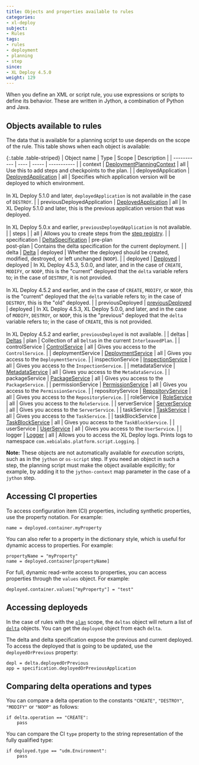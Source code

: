 ```yaml
---
title: Objects and properties available to rules
categories:
- xl-deploy
subject:
- Rules
tags:
- rules
- deployment
- planning
- step
since:
- XL Deploy 4.5.0
weight: 129
---
```


When you define an XML or script rule, you use expressions or scripts to define its behavior. These are written in Jython, a combination of Python and Java.

## Objects available to rules

The data that is available for a planning script to use depends on the scope of the rule. This table shows when each object is available:

{:.table .table-striped}
| Object name | Type | Scope | Description |
| ----------- | ---- | ----- | ----------- |
| context | [DeploymentPlanningContext](/xl-deploy/5.5.x/javadoc/udm-plugin-api/com/xebialabs/deployit/plugin/api/deployment/planning/DeploymentPlanningContext.html) | all | Use this to add steps and checkpoints to the plan. |
| deployedApplication | [DeployedApplication](/xl-deploy/5.5.x/javadoc/udm-plugin-api/com/xebialabs/deployit/plugin/api/udm/DeployedApplication.html) | all | Specifies which application version will be deployed to which environment.<br/><br/>In XL Deploy 5.1.0 and later, `deployedApplication` is not available in the case of `DESTROY`. |
| previousDeployedApplication | [DeployedApplication](/xl-deploy/5.5.x/javadoc/udm-plugin-api/com/xebialabs/deployit/plugin/api/udm/DeployedApplication.html) | all | In XL Deploy 5.1.0 and later, this is the previous application version that was deployed.<br/><br/>In XL Deploy 5.0.x and earlier, `previousDeployedApplication` is not available. |
| steps | | all |  Allows you to create steps from the [step registry](/xl-deploy/how-to/use-a-predefined-step-in-a-rule.html). |
| specification | [DeltaSpecification](/xl-deploy/5.5.x/javadoc/udm-plugin-api/com/xebialabs/deployit/plugin/api/deployment/specification/DeltaSpecification.html) | pre-plan<br/>post-plan | Contains the delta specification for the current deployment. |
| delta | [Delta](/xl-deploy/5.5.x/javadoc/udm-plugin-api/com/xebialabs/deployit/plugin/api/deployment/specification/Delta.html) | deployed | Whether the deployed should be created, modified, destroyed, or left unchanged (`NOOP`). |
| deployed | [Deployed](/xl-deploy/5.5.x/javadoc/udm-plugin-api/com/xebialabs/deployit/plugin/api/udm/Deployed.html) | deployed | In XL Deploy 4.5.3, 5.0.0, and later, and in the case of `CREATE`, `MODIFY`, or `NOOP`, this is the "current" deployed that the `delta` variable refers to; in the case of `DESTROY`, it is not provided.<br /><br />In XL Deploy 4.5.2 and earlier, and in the case of `CREATE`, `MODIFY`, or `NOOP`, this is the "current" deployed that the `delta` variable refers to; in the case of `DESTROY`, this is the "old" deployed. |
| previousDeployed | [previousDeployed](/xl-deploy/5.5.x/javadoc/udm-plugin-api/com/xebialabs/deployit/plugin/api/udm/Deployed.html) | deployed | In XL Deploy 4.5.3, XL Deploy 5.0.0, and later, and in the case of `MODIFY`, `DESTROY`, or `NOOP`, this is the "previous" deployed that the `delta` variable refers to; in the case of `CREATE`, this is not provided.<br /><br />In XL Deploy 4.5.2 and earlier, `previousDeployed` is not available. |
| deltas | [Deltas](/xl-deploy/5.5.x/javadoc/udm-plugin-api/com/xebialabs/deployit/plugin/api/deployment/specification/Deltas.html) | plan | Collection of all `Delta`s in the current `InterleavedPlan`. |
| controlService | [ControlService](/jython-docs/#!/xl-deploy/5.5.x//service/com.xebialabs.deployit.engine.api.ControlService) | all | Gives you access to the `ControlService`. |
| deploymentService | [DeploymentService](/jython-docs/#!/xl-deploy/5.5.x//service/com.xebialabs.deployit.engine.api.DeploymentService) | all | Gives you access to the `DeploymentService`. |
| inspectionService | [InspectionService](/jython-docs/#!/xl-deploy/5.5.x//service/com.xebialabs.deployit.engine.api.InspectionService) | all | Gives you access to the `InspectionService`. |
| metadataService | [MetadataService](/jython-docs/#!/xl-deploy/5.5.x//service/com.xebialabs.deployit.engine.api.MetadataService) | all | Gives you access to the `MetadataService`. |
| packageService | [PackageService](/jython-docs/#!/xl-deploy/5.5.x//service/com.xebialabs.deployit.engine.api.PackageService) | all | Gives you access to the `PackageService`. |
| permissionService | [PermissionService](/jython-docs/#!/xl-deploy/5.5.x//service/com.xebialabs.deployit.engine.api.PermissionService) | all | Gives you access to the `PermissionService`. |
| repositoryService | [RepositoryService](/jython-docs/#!/xl-deploy/5.5.x//service/com.xebialabs.deployit.engine.api.RepositoryService) | all | Gives you access to the `RepositoryService`. |
| roleService | [RoleService](/jython-docs/#!/xl-deploy/5.5.x//service/com.xebialabs.deployit.engine.api.RoleService) | all | Gives you access to the `RoleService`. |
| serverService | [ServerService](/jython-docs/#!/xl-deploy/5.5.x//service/com.xebialabs.deployit.engine.api.ServerService) | all | Gives you access to the `ServerService`. |
| taskService | [TaskService](/jython-docs/#!/xl-deploy/5.5.x//service/com.xebialabs.deployit.engine.api.TaskService) | all | Gives you access to the `TaskService`. |
| taskBlockService | [TaskBlockService](/jython-docs/#!/xl-deploy/5.5.x//service/com.xebialabs.deployit.engine.api.TaskBlockService) | all | Gives you access to the `TaskBlockService`. |
| userService | [UserService](/jython-docs/#!/xl-deploy/5.5.x//service/com.xebialabs.deployit.engine.api.UserService) | all | Gives you access to the `UserService`. |
| logger | [Logger](http://www.slf4j.org/api/org/slf4j/Logger.html) | all | Allows you to access the XL Deploy logs. Prints logs to namespace `com.xebialabs.platform.script.Logging`. |

**Note:** These objects are not automatically available for *execution* scripts, such as in the `jython` or `os-script` step. If you need an object in such a step, the planning script must make the object available explicitly; for example, by adding it to the `jython-context` map parameter in the case of a `jython` step.

## Accessing CI properties

To access configuration item (CI) properties, including synthetic properties, use the property notation. For example:

    name = deployed.container.myProperty

You can also refer to a property in the dictionary style, which is useful for dynamic access to properties. For example:

    propertyName = "myProperty"
    name = deployed.container[propertyName]

For full, dynamic read-write access to properties, you can access properties through the `values` object. For example:

    deployed.container.values["myProperty"] = "test"

## Accessing deployeds

In the case of rules with the [`plan`](/xl-deploy/concept/getting-started-with-xl-deploy-rules.html#plan-scope) scope, the `deltas` object will return a list of [`delta`](/xl-deploy/5.5.x/javadoc/udm-plugin-api/com/xebialabs/deployit/plugin/api/deployment/specification/Deltas.html) objects. You can get the `deployed` object from each `delta`.

The delta and delta specification expose the previous and current deployed. To access the deployed that is going to be updated, use the `deployedOrPrevious` property:

    depl = delta.deployedOrPrevious
    app = specification.deployedOrPreviousApplication

## Comparing delta operations and types

You can compare a delta operation to the constants `"CREATE"`, `"DESTROY"`, `"MODIFY"` or `"NOOP"` as follows:

    if delta.operation == "CREATE":
        pass

You can compare the CI `type` property to the string representation of the fully qualified type:

    if deployed.type == "udm.Environment":
        pass
